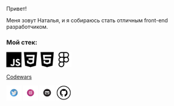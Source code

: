 Привет!

Меня зовут Наталья, и я собираюсь стать отличным front-end разработчиком.

### Мой стек:

<img src="./img/javascript.svg" alt="JS" width = "40"> <img src="./img/css3.svg" alt="CSS3" width = "40"> <img src="./img/html5.svg" alt="HTML5" width = "40"> <img src="./img/figma.svg" alt="Figma" width = "40">


[Codewars](https://www.codewars.com/users/inkinyam/badges/small)


<a href="https://twitter.com/I_n_k_I" target="_blank"><img src="/img/twitter.png" alt="Twitter" width="40"></a>
<a href="https://www.instagram.com/i_n_k_i_/" target="_blank"><img src="/img/insta.png" alt="Instagram" width="40"></a>
<a href="mailto:inkinyam@yandex.ru" target="_blank"><img src="./img/mail.png" alt="mail" width="40"></a>
<a href="https://github.com/inkinyam/" target="_blank"><img src="./img/git.png" alt="GitHub" width="40"></a>

